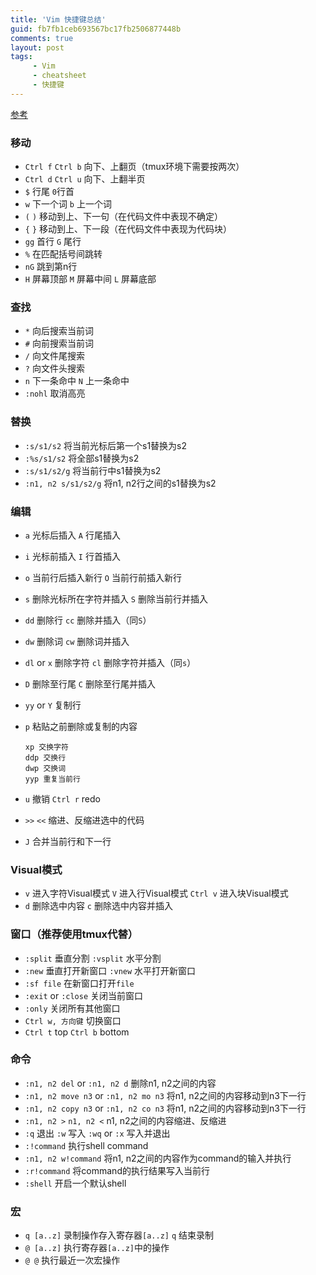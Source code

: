 ```yaml
---
title: 'Vim 快捷键总结'
guid: fb7fb1ceb693567bc17fb2506877448b
comments: true
layout: post
tags:
     - Vim
     - cheatsheet
     - 快捷键
---
```

[参考](http://blog.csdn.net/ceven2010/article/details/7406341)

### 移动
 - `Ctrl f` `Ctrl b` 向下、上翻页（tmux环境下需要按两次）
 - `Ctrl d` `Ctrl u` 向下、上翻半页
 - `$` 行尾	`0`行首
 - `w` 下一个词 `b` 上一个词
 - `(` `)` 移动到上、下一句（在代码文件中表现不确定）
 - `{` `}` 移动到上、下一段（在代码文件中表现为代码块）
 - `gg` 首行 `G` 尾行
 - `%` 在匹配括号间跳转
 - `nG` 跳到第n行
 - `H` 屏幕顶部 `M` 屏幕中间 `L` 屏幕底部

### 查找
 - `*` 向后搜索当前词
 - `#` 向前搜索当前词
 - `/` 向文件尾搜索
 - `?` 向文件头搜索
 -  `n` 下一条命中 `N` 上一条命中
 - `:nohl` 取消高亮

### 替换
 - `:s/s1/s2` 将当前光标后第一个s1替换为s2
 - `:%s/s1/s2` 将全部s1替换为s2
 - `:s/s1/s2/g` 将当前行中s1替换为s2
 - `:n1, n2 s/s1/s2/g` 将n1, n2行之间的s1替换为s2

### 编辑
 - `a` 光标后插入 `A` 行尾插入
 - `i` 光标前插入 `I` 行首插入
 - `o` 当前行后插入新行 `O` 当前行前插入新行
 - `s` 删除光标所在字符并插入 `S` 删除当前行并插入
 - `dd` 删除行 `cc` 删除并插入（同`S`）
 - `dw` 删除词 `cw` 删除词并插入
 - `dl` or `x` 删除字符 `cl` 删除字符并插入（同`s`）
 - `D` 删除至行尾 `C` 删除至行尾并插入
 - `yy` or `Y` 复制行
 - `p` 粘贴之前删除或复制的内容

	```
	xp 交换字符
	ddp 交换行
	dwp 交换词
	yyp 重复当前行
	```
 - `u` 撤销 `Ctrl r` redo
 - `>>` `<<` 缩进、反缩进选中的代码
 - `J` 合并当前行和下一行

### Visual模式
 - `v` 进入字符Visual模式 `V` 进入行Visual模式 `Ctrl v` 进入块Visual模式
 - `d` 删除选中内容 `c` 删除选中内容并插入

### 窗口（推荐使用tmux代替）
 - `:split` 垂直分割 `:vsplit` 水平分割
 - `:new` 垂直打开新窗口 `:vnew` 水平打开新窗口
 - `:sf file` 在新窗口打开`file`
 - `:exit` or `:close` 关闭当前窗口
 - `:only` 关闭所有其他窗口
 - `Ctrl w, 方向键` 切换窗口
 - `Ctrl t` top `Ctrl b` bottom

### 命令
 - `:n1, n2 del` or `:n1, n2 d` 删除n1, n2之间的内容
 - `:n1, n2 move n3` or `:n1, n2 mo n3` 将n1, n2之间的内容移动到n3下一行
 - `:n1, n2 copy n3` or `:n1, n2 co n3` 将n1, n2之间的内容移动到n3下一行
 - `:n1, n2 >` `n1, n2 <` n1, n2之间的内容缩进、反缩进
 - `:q` 退出 `:w` 写入 `:wq` or `:x` 写入并退出
 - `:!command` 执行shell command
 - `:n1, n2 w!command` 将n1, n2之间的内容作为command的输入并执行
 - `:r!command` 将command的执行结果写入当前行
 - `:shell` 开启一个默认shell

### 宏
 - `q [a..z]` 录制操作存入寄存器`[a..z]` `q` 结束录制
 - `@ [a..z]` 执行寄存器`[a..z]`中的操作
 - `@ @` 执行最近一次宏操作
